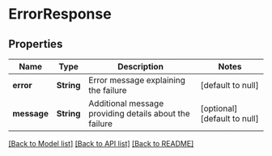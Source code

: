 # ErrorResponse
## Properties

| Name | Type | Description | Notes |
|------------ | ------------- | ------------- | -------------|
| **error** | **String** | Error message explaining the failure | [default to null] |
| **message** | **String** | Additional message providing details about the failure | [optional] [default to null] |

[[Back to Model list]](../README.md#documentation-for-models) [[Back to API list]](../README.md#documentation-for-api-endpoints) [[Back to README]](../README.md)

